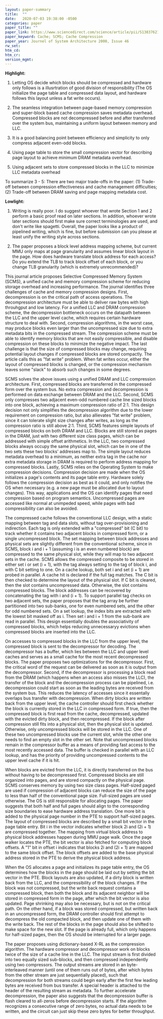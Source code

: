 ```yaml
---
layout: paper-summary
title:  ""
date:   2020-07-03 19:38:00 -0500
categories: paper
paper_title: ""
paper_link: https://www.sciencedirect.com/science/article/pii/S1383762100000308
paper_keyword: Cache; SCMS; Cache Compression
paper_year: Journel of System Architecture 2000, Issue 46
rw_set:
htm_cd:
htm_cr:
version_mgmt:
---
```


**Highlight:**

1. Letting OS decide which blocks should be compressed and hardware only follows is a illusrtration of good division of 
   responsibility (The OS initialize the page table and compressed data layout, and hardware follows this layout unless
   a fat write occurs).

2. The seamless integration between page-based memory compression and super-block based cache compression saves metadata
   overhead. Compressed blocks are not decompressed before and after transferred over the system bus, maintaining a uniform
   layout between memory and LLC.
   
3. It is a good balancing point between efficiency and simplicity to only compress adjacent even-odd blocks.

4. Using page table to store the small compression vector for describing page layout to achieve minimum DRAM metadata overhead.

5. Using adjacent sets to store compressed blocks in the LLC to minimize LLC metadata overhead

To summarize 3 - 5: There are two major trade-offs in the paper: (1) Trade-off between compression effectiveness and cache 
management difficulties; (2) Trade-off between DRAM saving and page mapping metadata cost.

**Lowlight:**

1. Writing is really poor. I do suggest whoever that wrote Section 1 and 2 perform a basic proof read on later sections.
   In addition, whoever wrote later sections should first make sure correct terminologies are used, and don't write like
   spagetti. 
   Overall, the paper looks like a product of pipelined writing, which is fine, but before submission can you please
   at least unify the writing style across sections.

2. The paper proposes a block level address mapping scheme, but current MMU only maps at page granularity and assumes
   linear block layout in the page. How does hardware translate block address for each access? Do you extend the TLB to
   track block offset of each block, or you change TLB granularity (which is extremely unrecommended)?

This journal article proposes Selective Compressed Memory System (SCMS), a unified cache and memory compression scheme
for reducing storage overhead and increasing performance.
The journal identifies three challenges of cache and memory compression designs. First, decompression is on the critical
path of access operations. The decompression architecture must be able to deliver raw bytes with high throuhgput and low
latency. For a unified LLC and DRAM compression scheme, the decompression bottleneck occurs on the datapath between the
LLC and the upper level cache, which requires certain hardware structure to deal with.
Second, compression algorithms, in the worst case, may produce blocks even larger than the uncompressed size due to extra
metadata bits in the compressed stream. The compression scheme must be able to identify memory blocks that are not easily
compressible, and disable compression on these blocks to minimize the negative impact. 
The last challenge is that the size of compressed blocks may change, requiring potential layout changes if compressed blocks
are stored compactly. The article calls this as "fat write" problem. When fat writes occur, either the layout of compressed 
blocks is changed, or the compression mechanism leaves some "slack" to absorb such changes in some degrees.

SCMS solves the above issues using a unified DRAM and LLC compression architecture. First, compressed blocks are transferred
in the compressed form over the system bus. No extra compression and decompression is performed on data exchange between
DRAM and the LLC. Second, SCMS only compresses two adjacent even-odd numbered cache line sized blocks into one block,
achieving a maximum compression ratio of 2:1. This design decision not only simplifies the decompression algorithm due
to the lower requirement on compression ratio, but also allievates "fat write" problem, since it can tolerate slight
size changes after writes, as long as the compression ratio is still above 2:1. Third, SCMS features simple layouts of 
compressed blocks on both DRAM and LLC. Blocks are still stored as pages in the DRAM, just with two different size class
pages, which can be addressed with simple offset arithmetics. In the LLC, two compressed blocks always occupy the same 
physical slot, which can be in one of the two sets these two blocks' addresses map to. The simple layout reduces metadata
overhead to a minimum, as neither extra tag in the cache nor extra metadata storage in DRAM is required to perform
address mapping for compressed blocks. 
Lastly, SCMS relies on the Operating System to make compression decisions. Compression decision are made when the 
OS initializes a page's contents and its page table entry. Hardware solely follows the compression decision as best
as it could, and only notifies the OS when necessary (e.g. a new page must be allocated due to layout changes).
This way, applications and the OS can identify pages that need compression based on program semantics. Uncompressed 
pages are accessed like normal at unimpeded speed, while pages with bad compressibility can also be avoided.

The compressed cache follows the conventional LLC design, with a static mapping between tag and data slots, without
tag over-provisioning and indirection. Each tag is only extended with a "compressed" bit (C bit) to track whether it
contains two adjacent blocks in compressed form, or a single uncompressed block. 
The set mapping between block addresses and physical sets are slightly different from the conventional scheme, since
in SCMS, block i and i + 1 (assuming i is an even numbered block) are compressed to the same physical slot, while they 
will map to two adjacent sets in the cache. 
SCMS allows the compressed composite to be stored in either set i or set (i + 1), with the tag always setting to the 
tag of block i, and with C bit setting to one. 
On a cache lookup, both set i and set (i + 1) are probed in parallel. A cache hit is declared if the full tag matches. 
The C bit is then checked to determine the layout of the physical slot. If C bit is cleared, then the slot contains 
uncompressed data. Otherwise, the slot contains compressed blocks. The block addresses can be recovered by concatenating
the tag with i and (i + 1). To support parallel tag checks on two adjacent sets, the paper proposes that the tag array be
further partitioned into two sub-banks, one for even numbered sets, and the other for odd numbered sets.
On a set lookup, the index bits are extracted with the lowest bit masked off as i. Then set i and i + 1 from the sub-bank
are read in parallel. This design essentially doubles the associativity of compressed blocks, which helps reducing 
unnecessaryy evictions when compressed blocks are inserted into the LLC.

On accesses to compressed blocks in the LLC from the upper level, the compressed block is sent to the decompressor 
for decoding. The decompressor has a buffer, which lies between the LLC and upper level caches and serves as a small
cache for the most recent decompressed blocks. The paper proposes two optimizations for the decompressor. First, 
the critical word of the request can be delivered as soon as it is output from the decompressor. Second, if the decompressor
is processing a block read from the DRAM (which happens when an access also misses the LLC), the transfer of the block
and the decompression process can be pipelined, i.e. decompression could start as soon as the leading bytes are received
from the system bus. This reduces the latency of accesses since it essentally overlaps bus transfer with decompression.
When dirty blocks are written back from the upper level, the cache controller should first check whether the block
is currently stored in the LLC in compressed form. If true, then the compressed block is first read from the cache,
decompressed, updated with the evicted dirty block, and then recompressed. If the block after compression still fits into
a physical slot, then the physical slot is updated. Otherwise, only uncompressed blocks will be stored in the LLC. One
of these two uncompressed blocks use the current slot, while the other one needs to find an empty slot in the other set.
Note that uncompressed blocks remain in the compressor buffer as a means of providing fast access to the most recently
accessed data. The buffer is checked in parallel with an LLC lookup, and has the priority of providing uncompressed 
contents to the upper level cache if it is hit.

When blocks are evicted from the LLC, it is directly transferred on the bus without having to be decompressed first.
Compressed blocks are still organized into pages, and are stored compactly on the physical page. SCMS conserves memory 
by using two size class pages. Half-sized paged are used if compression of adjacent blocks can reduce the size of the 
page to less than half of the conventional page size. Full-sized pages are used otherwise. The OS is still responsible
for allocating pages. The paper suggests that both half and full pages should align to the corresponding size boundaries
to ease hardware address translation. One more bit is added to the physical page number in the PTE to support half-sized pages.
The layout of compressed blocks are described by a small bit vector in the page table entry. Bit i in the vector 
indicates whether block 2i and (2i + 1) are compressed together. 
The mapping from virtual block address to physical block addresses happen during MMU page walk. Once the page walker
locates the PTE, the bit vector is also fetched for computing block offsets. A "1" bit in offset i indicates that
blocks 2i and (2i + 1) are mapped to the same block offset. The block offsets are added to the base physical address 
stored in the PTE to derive the physical block address.

When the OS allocates a page and initializes its page table entry, the OS determines how the blocks in the page should 
be laid out by setting the bit vector in the PTE. 
Block layouts are also updated, if a dirty block is written back from the LLC, and the compressibility of the block changes. 
If the block was not compressed, but the write back request contains a compressed block, then both the block and its adjacent 
neighbor will be stored in compressed form in the page, after which the bit vector is also updated. Page shrinking may
also be necessary, but is not on the critical path. On the other hand, if a block was stored compressed, but written back
in an uncompressed form, the DRAM controller should first attempt to decompress the old compacted block, and then update 
one of them with the write back. The rest of the blocks in the page should also be shifted to make space for the new slot.
If the page is already full, which only happens for half-sized pages, then the OS should be interrupted for a larger page.

The paper proposes using dictionary-based X-RL as the compression algorithm. The hardware compressor and decompressor 
work on blocks twice of the size of a cache line in the LLC. The input stream is first divided into two equally
sized sub-blocks, and then compressed independently using two compressors. The output streams are stored in an byte-interleaved
manner (until one of them runs out of bytes, after which bytes from the other stream are just sequentially placed), such 
that decompression for both streams could begin early after the first few leading bytes are received from bus transfer. 
A special header is attached to the header of the resulting stream as metadata.
To further accelerate decompression, the paper also suggests that the decompression buffer is flash cleared to all-zeros
before decompression starts. If the algorithm recognizes a consecutive range of zero bytes, no actual data needs to be 
written, and the circuit can just skip these zero bytes for better throughput.
